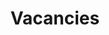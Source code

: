 ---
layout: page
title: Vacancies
permalink: /vacancies/
description: <h5> CIAI at MBZUAI is looking for post-doctoral fellows in system ML, ML, causal representation learning, computational biology, computer vision, natural language processing, explainable AI, and other fields. Please send you CV to <a href=mailto:guangyi.chen@mbzuai.ac.ae>Guangyi.Chen@mbzuai.ac.ae</a> if you are interested.<br><br> The center is always on the lookout for highly experienced senior systems and machine learning engineers and programmers. They must be passionate about building systems. <br><br> MBZUAI offers a highly competitive salary package and computing facilities, as well as freedom, collaboration, and opportunities to work with world-renowned faculty and students on a long-term basis. </h5>
nav: true
---